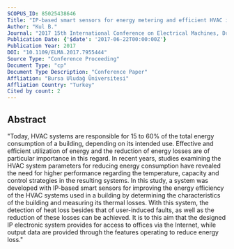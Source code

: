 ```yaml
---
SCOPUS_ID: 85025438646
Title: "IP-based smart sensors for energy metering and efficient HVAC infrastructure in buildings"
Author: "Kul B."
Journal: "2017 15th International Conference on Electrical Machines, Drives and Power Systems, ELMA 2017 - Proceedings"
Publication Date: {'$date': '2017-06-22T00:00:00Z'}
Publication Year: 2017
DOI: "10.1109/ELMA.2017.7955444"
Source Type: "Conference Proceeding"
Document Type: "cp"
Document Type Description: "Conference Paper"
Affliation: "Bursa Uludağ Üniversitesi"
Affliation Country: "Turkey"
Cited by count: 2
---
```


## Abstract
"Today, HVAC systems are responsible for 15 to 60% of the total energy consumption of a building, depending on its intended use. Effective and efficient utilization of energy and the reduction of energy losses are of particular importance in this regard. In recent years, studies examining the HVAC system parameters for reducing energy consumption have revealed the need for higher performance regarding the temperature, capacity and control strategies in the resulting systems. In this study, a system was developed with IP-based smart sensors for improving the energy efficiency of the HVAC systems used in a building by determining the characteristics of the building and measuring its thermal losses. With this system, the detection of heat loss besides that of user-induced faults, as well as the reduction of these losses can be achieved. It is to this aim that the designed IP electronic system provides for access to offices via the Internet, while output data are provided through the features operating to reduce energy loss."
